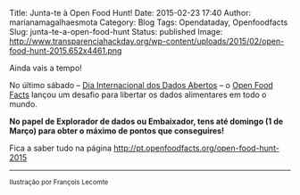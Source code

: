 Title: Junta-te à Open Food Hunt!
Date: 2015-02-23 17:40
Author: marianamagalhaesmota
Category: Blog
Tags: Opendataday, Openfoodfacts
Slug: junta-te-a-open-food-hunt
Status: published
Image: http://www.transparenciahackday.org/wp-content/uploads/2015/02/open-food-hunt-2015.652x4461.png

Ainda vais a tempo!

No último sábado – [Dia Internacional dos Dados Abertos](http://www.transparenciahackday.org/2015/02/open-data-day-2015/ "Dia Internacional dos Dados Abertos, Porto") – o [Open Food Facts](http://pt-en.openfoodfacts.org/) lançou um desafio para libertar os dados alimentares em todo o mundo.

**No papel de Explorador de dados ou Embaixador, tens até domingo (1 de Março) para obter o máximo de pontos que conseguires!**

Fica a saber tudo na página <http://pt.openfoodfacts.org/open-food-hunt-2015>

------------------------------------------------------------------------

<small>Ilustração por François Lecomte</small>
